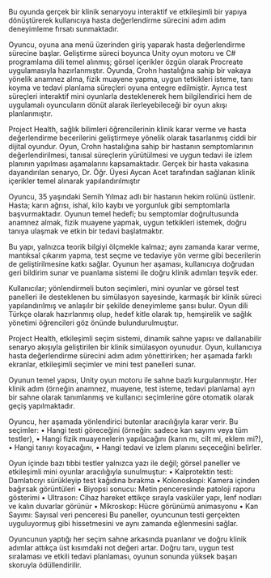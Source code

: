 Bu oyunda gerçek bir klinik senaryoyu interaktif ve etkileşimli bir yapıya dönüştürerek kullanıcıya hasta değerlendirme sürecini adım adım deneyimleme fırsatı sunmaktadır.

Oyuncu, oyuna ana menü üzerinden giriş yaparak hasta değerlendirme sürecine başlar. Geliştirme süreci boyunca Unity oyun motoru ve C# programlama dili temel alınmış; görsel içerikler özgün olarak Procreate uygulamasıyla hazırlanmıştır. Oyunda, Crohn hastalığına sahip bir vakaya yönelik anamnez alma, fizik muayene yapma, uygun tetkikleri isteme, tanı koyma ve tedavi planlama süreçleri oyuna entegre edilmiştir. Ayrıca test süreçleri interaktif mini oyunlarla desteklenerek hem bilgilendirici hem de uygulamalı oyuncuların dönüt alarak ilerleyebileceği bir oyun akışı planlanmıştır.

Project Health, sağlık bilimleri öğrencilerinin klinik karar verme ve hasta değerlendirme becerilerini geliştirmeye yönelik olarak tasarlanmış ciddi bir dijital oyundur. Oyun, Crohn hastalığına sahip bir hastanın semptomlarının değerlendirilmesi, tanısal süreçlerin yürütülmesi ve uygun tedavi ile izlem planının yapılması aşamalarını kapsamaktadır. Gerçek bir hasta vakasına dayandırılan senaryo, Dr. Öğr. Üyesi Aycan Acet tarafından sağlanan klinik içerikler temel alınarak yapılandırılmıştır

Oyuncu, 35 yaşındaki Semih Yılmaz adlı bir hastanın hekim rolünü üstlenir. Hasta; karın ağrısı, ishal, kilo kaybı ve yorgunluk gibi semptomlarla başvurmaktadır. Oyunun temel hedefi; bu semptomlar doğrultusunda anamnez almak, fizik muayene yapmak, uygun tetkikleri istemek, doğru tanıya ulaşmak ve etkin bir tedavi başlatmaktır.

Bu yapı, yalnızca teorik bilgiyi ölçmekle kalmaz; aynı zamanda karar verme, mantıksal çıkarım yapma, test seçme ve tedaviye yön verme gibi becerilerin de geliştirilmesine katkı sağlar. Oyunun her aşaması, kullanıcıya doğrudan geri bildirim sunar ve puanlama sistemi ile doğru klinik adımları teşvik eder.

Kullanıcılar; yönlendirmeli buton seçimleri, mini oyunlar ve görsel test panelleri ile desteklenen bu simülasyon sayesinde, karmaşık bir klinik süreci yapılandırılmış ve anlaşılır bir şekilde deneyimleme şansı bulur. Oyun dili Türkçe olarak hazırlanmış olup, hedef kitle olarak tıp, hemşirelik ve sağlık yönetimi öğrencileri göz önünde bulundurulmuştur.

Project Health, etkileşimli seçim sistemi, dinamik sahne yapısı ve dallanabilir senaryo akışıyla geliştirilen bir klinik simülasyon oyunudur. Oyun, kullanıcıya hasta değerlendirme sürecini adım adım yönettirirken; her aşamada farklı ekranlar, etkileşimli seçimler ve mini test panelleri sunar.

Oyunun temel yapısı, Unity oyun motoru ile sahne bazlı kurgulanmıştır. Her klinik adım (örneğin anamnez, muayene, test isteme, tedavi planlama) ayrı bir sahne olarak tanımlanmış ve kullanıcı seçimlerine göre otomatik olarak geçiş yapılmaktadır.

Oyuncu, her aşamada yönlendirici butonlar aracılığıyla karar verir. Bu seçimler:
•	Hangi testi göreceğini (örneğin: sadece kan sayımı veya tüm testler),
•	Hangi fizik muayenelerin yapılacağını (karın mı, cilt mi, eklem mi?),
•	Hangi tanıyı koyacağını,
•	Hangi tedavi ve izlem planını seçeceğini belirler.

Oyun içinde bazı tıbbi testler yalnızca yazı ile değil; görsel paneller ve etkileşimli mini oyunlar aracılığıyla sunulmuştur:
•	Kalprotektin testi: Damlatıcıyı sürükleyip test kağıdına bırakma
•	Kolonoskopi: Kamera içinden bağırsak görüntüleri
•	Biyopsi sonucu: Metin penceresinde patoloji raporu gösterimi
•	Ultrason: Cihaz hareket ettikçe sırayla vasküler yapı, lenf nodları ve kalın duvarlar görünür
•	Mikroskop: Hücre görünümü animasyonu
•	Kan Sayımı: Sayısal veri penceresi
Bu paneller, oyuncunun testi gerçekten uyguluyormuş gibi hissetmesini ve aynı zamanda eğlenmesini sağlar.

Oyuncunun yaptığı her seçim sahne arkasında puanlanır ve doğru klinik adımlar attıkça üst kısımdaki not değeri artar. Doğru tanı, uygun test sıralaması ve etkili tedavi planlaması, oyunun sonunda yüksek başarı skoruyla ödüllendirilir.
